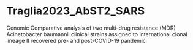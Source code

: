 # Traglia2023_AbST2_SARS
Genomic Comparative analysis of two multi-drug resistance (MDR) Acinetobacter baumannii clinical strains assigned to international clonal lineage II recovered pre- and post-COVID-19 pandemic
